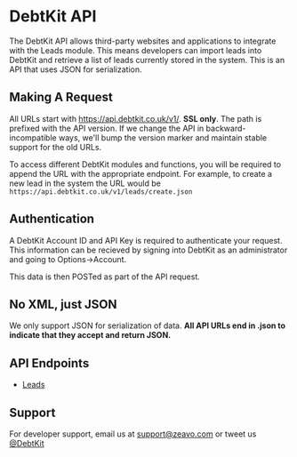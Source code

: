 DebtKit API
=======

The DebtKit API allows third-party websites and applications to integrate with the Leads module. This means developers can import leads into DebtKit and retrieve a list of leads currently stored in the system. This is an API that uses JSON for serialization.

## Making A Request ##

All URLs start with https://api.debtkit.co.uk/v1/. **SSL only**. The path is prefixed with the API version. If we change the API in backward-incompatible ways, we'll bump the version marker and maintain stable support for the old URLs.

To access different DebtKit modules and functions, you will be required to append the URL with the appropriate endpoint. For example, to create a new lead in the system the URL would be `https://api.debtkit.co.uk/v1/leads/create.json`

## Authentication ##

A DebtKit Account ID and API Key is required to authenticate your request. This information can be recieved by signing into DebtKit as an administrator and going to Options->Account. 

This data is then POSTed as part of the API request.

## No XML, just JSON ##

We only support JSON for serialization of data. **All API URLs end in .json to indicate that they accept and return JSON.**

## API Endpoints ##

* [Leads](https://github.com/zeavouk/DebtKit-API/tree/master/leads)

## Support ##

For developer support, email us at support@zeavo.com or tweet us [@DebtKit](https://twitter.com/DebtKit)
